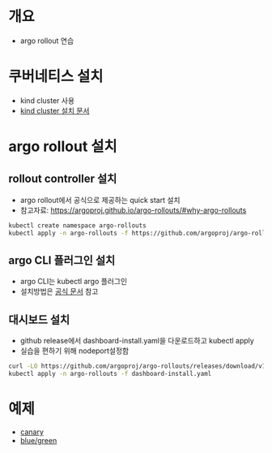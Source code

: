 # 개요
* argo rollout 연습

# 쿠버네티스 설치
* kind cluster 사용
* [kind cluster 설치 문서](./kind-cluster/)

# argo rollout 설치
## rollout controller 설치
* argo rollout에서 공식으로 제공하는 quick start 설치
* 참고자료: https://argoproj.github.io/argo-rollouts/#why-argo-rollouts

```bash
kubectl create namespace argo-rollouts
kubectl apply -n argo-rollouts -f https://github.com/argoproj/argo-rollouts/releases/latest/download/install.yaml
```

## argo CLI 플러그인 설치
* argo CLI는 kubectl argo 플러그인
* 설치방법은 [공식 문서](https://argoproj.github.io/argo-rollouts/installation/#manual) 참고

## 대시보드 설치
* github release에서 dashboard-install.yaml을 다운로드하고 kubectl apply
* 실습을 편하기 위해 nodeport설정함
```bash
curl -LO https://github.com/argoproj/argo-rollouts/releases/download/v1.5.1/dashboard-install.yaml
kubectl apply -n argo-rollouts -f dashboard-install.yaml
```

# 예제
* [canary](./example/quick-start/)
* [blue/green](./example/blue_green/)